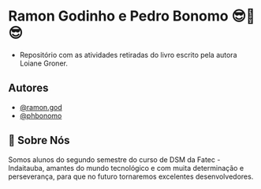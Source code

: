 
# Ramon Godinho e Pedro Bonomo 😎🤝😎

- Repositório com as atividades retiradas do livro escrito pela autora Loiane Groner.
## Autores

- [@ramon.god](https://github.com/Ramonlegend)
- [@phbonomo](https://github.com/bonomo06)


## 🚀 Sobre Nós
Somos alunos do segundo semestre do curso de DSM da Fatec - Indaitauba, amantes do mundo tecnológico e com muita determinação e perseverança, para que no futuro tornaremos excelentes desenvolvedores.


